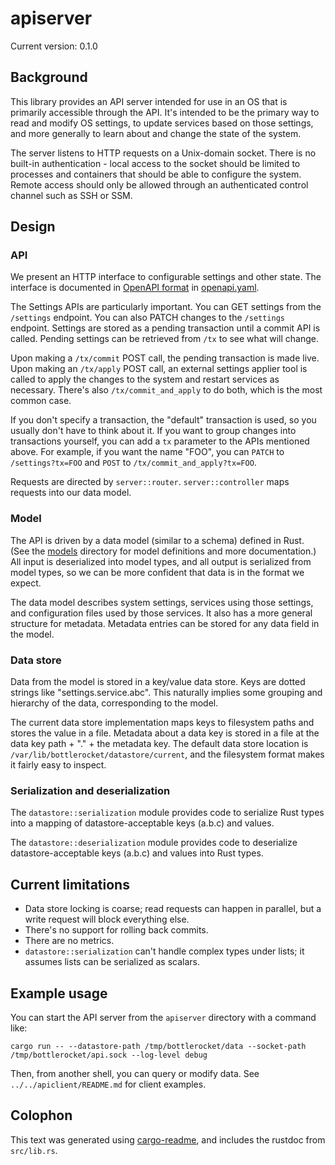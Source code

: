 # apiserver

Current version: 0.1.0

## Background

This library provides an API server intended for use in an OS that is primarily accessible through the API.
It's intended to be the primary way to read and modify OS settings, to update services based on those settings, and more generally to learn about and change the state of the system.

The server listens to HTTP requests on a Unix-domain socket.
There is no built-in authentication - local access to the socket should be limited to processes and containers that should be able to configure the system.
Remote access should only be allowed through an authenticated control channel such as SSH or SSM.

## Design

### API

We present an HTTP interface to configurable settings and other state.
The interface is documented in [OpenAPI format](https://swagger.io/docs/specification/about/) in [openapi.yaml](../openapi.yaml).

The Settings APIs are particularly important.
You can GET settings from the `/settings` endpoint.
You can also PATCH changes to the `/settings` endpoint.
Settings are stored as a pending transaction until a commit API is called.
Pending settings can be retrieved from `/tx` to see what will change.

Upon making a `/tx/commit` POST call, the pending transaction is made live.
Upon making an `/tx/apply` POST call, an external settings applier tool is called to apply the changes to the system and restart services as necessary.
There's also `/tx/commit_and_apply` to do both, which is the most common case.

If you don't specify a transaction, the "default" transaction is used, so you usually don't have to think about it.
If you want to group changes into transactions yourself, you can add a `tx` parameter to the APIs mentioned above.
For example, if you want the name "FOO", you can `PATCH` to `/settings?tx=FOO` and `POST` to `/tx/commit_and_apply?tx=FOO`.

Requests are directed by `server::router`.
`server::controller` maps requests into our data model.

### Model

The API is driven by a data model (similar to a schema) defined in Rust.
(See the [models](../../models) directory for model definitions and more documentation.)
All input is deserialized into model types, and all output is serialized from model types, so we can be more confident that data is in the format we expect.

The data model describes system settings, services using those settings, and configuration files used by those services.
It also has a more general structure for metadata.
Metadata entries can be stored for any data field in the model.

### Data store

Data from the model is stored in a key/value data store.
Keys are dotted strings like "settings.service.abc".
This naturally implies some grouping and hierarchy of the data, corresponding to the model.

The current data store implementation maps keys to filesystem paths and stores the value in a file.
Metadata about a data key is stored in a file at the data key path + "." + the metadata key.
The default data store location is `/var/lib/bottlerocket/datastore/current`, and the filesystem format makes it fairly easy to inspect.

### Serialization and deserialization

The `datastore::serialization` module provides code to serialize Rust types into a mapping of datastore-acceptable keys (a.b.c) and values.

The `datastore::deserialization` module provides code to deserialize datastore-acceptable keys (a.b.c) and values into Rust types.

## Current limitations

* Data store locking is coarse; read requests can happen in parallel, but a write request will block everything else.
* There's no support for rolling back commits.
* There are no metrics.
* `datastore::serialization` can't handle complex types under lists; it assumes lists can be serialized as scalars.

## Example usage

You can start the API server from the `apiserver` directory with a command like:

`cargo run -- --datastore-path /tmp/bottlerocket/data --socket-path /tmp/bottlerocket/api.sock --log-level debug`

Then, from another shell, you can query or modify data.
See `../../apiclient/README.md` for client examples.

## Colophon

This text was generated using [cargo-readme](https://crates.io/crates/cargo-readme), and includes the rustdoc from `src/lib.rs`.